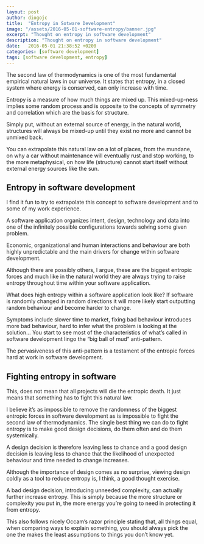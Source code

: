 ```yaml
---
layout: post
author: diogojc
title:  "Entropy in Sotware Development"
image: "/assets/2016-05-01-software-entropy/banner.jpg"
excerpt: "Thought on entropy in software development"
description: "Thought on entropy in software development"
date:   2016-05-01 21:38:52 +0200
categories: [software development]
tags: [software development, entropy]
---
```


The second law of thermodynamics is one of the most fundamental empirical natural laws in our universe. It states that entropy, in a closed system where energy is conserved, can only increase with time.

Entropy is a measure of how much things are mixed up. This mixed-up-ness implies some random process and is opposite to the concepts of symmetry and correlation which are the basis for structure.

Simply put, without an external source of energy, in the natural world, structures will always be mixed-up until they exist no more and cannot be unmixed back.

You can extrapolate this natural law on a lot of places, from the mundane, on why a car without maintenance will eventually rust and stop working, to the more metaphysical, on how life (structure) cannot start itself without external energy sources like the sun.

## Entropy in software development

I find it fun to try to extrapolate this concept to software development and to some of my work experience.

A software application organizes intent, design, technology and data into one of the infinitely possible configurations towards solving some given problem.

Economic, organizational and human interactions and behaviour are both highly unpredictable and the main drivers for change within software development.

Although there are possibly others, I argue, these are the biggest entropic forces and much like in the natural world they are always trying to raise entropy throughout time within your software application.

What does high entropy within a software application look like? If software is randomly changed in random directions it will more likely start outputting random behaviour and become harder to change.

Symptoms include slower time to market, fixing bad behaviour introduces more bad behaviour, hard to infer what the problem is looking at the solution… You start to see most of the characteristics of what’s called in software development lingo the “big ball of mud” anti-pattern.

The pervasiveness of this anti-pattern is a testament of the entropic forces hard at work in software development.

## Fighting entropy in software

This, does not mean that all projects will die the entropic death. It just means that something has to fight this natural law.

I believe it’s as impossible to remove the randomness of the biggest entropic forces in software development as is impossible to fight the second law of thermodynamics. The single best thing we can do to fight entropy is to make good design decisions, do them often and do them systemically.

A design decision is therefore leaving less to chance and a good design decision is leaving less to chance that the likelihood of unexpected behaviour and time needed to change increases.

Although the importance of design comes as no surprise, viewing design coldly as a tool to reduce entropy is, I think, a good thought exercise.

A bad design decision, introducing unneeded complexity, can actually further increase entropy. This is simply because the more structure or complexity you put in, the more energy you’re going to need in protecting it from entropy.

This also follows nicely Occam’s razor principle stating that, all things equal, when comparing ways to explain something, you should always pick the one the makes the least assumptions to things you don’t know yet.
